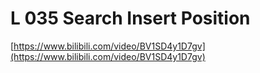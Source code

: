 # L 035 Search Insert Position
 
[https://www.bilibili.com/video/BV1SD4y1D7gv](https://www.bilibili.com/video/BV1SD4y1D7gv)